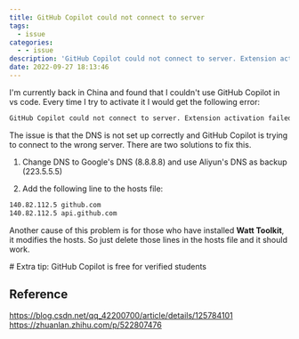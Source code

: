 ```yaml
---
title: GitHub Copilot could not connect to server
tags:
  - issue
categories:
  - - issue
description: 'GitHub Copilot could not connect to server. Extension activation failed: "connect ECONNREFUSED 127.0.0.1:443"'
date: 2022-09-27 18:13:46
---
```


I'm currently back in China and found that I couldn't use GitHub Copilot in vs code. Every time I try to activate it I would get the following error:

```bash
GitHub Copilot could not connect to server. Extension activation failed: "connect ECONNREFUSED 127.0.0.1:443"
```

The issue is that the DNS is not set up correctly and GitHub Copilot is trying to connect to the wrong server. There are two solutions to fix this.

1. Change DNS to Google's DNS (8.8.8.8) and use Aliyun's DNS as backup (223.5.5.5)

2. Add the following line to the hosts file:

```bash
140.82.112.5 github.com
140.82.112.5 api.github.com
```

Another cause of this problem is for those who have installed **Watt Toolkit**, it modifies the hosts. So just delete those lines in the hosts file and it should work.

\# Extra tip: GitHub Copilot is free for verified students

## Reference

<https://blog.csdn.net/qq_42200700/article/details/125784101>
<https://zhuanlan.zhihu.com/p/522807476>
